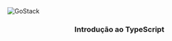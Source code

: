 <img alt="GoStack" src="https://storage.googleapis.com/golden-wind/bootcamp-gostack/header-desafios.png" />

<h3 align="center">
  Introdução ao TypeScript
</h3>
